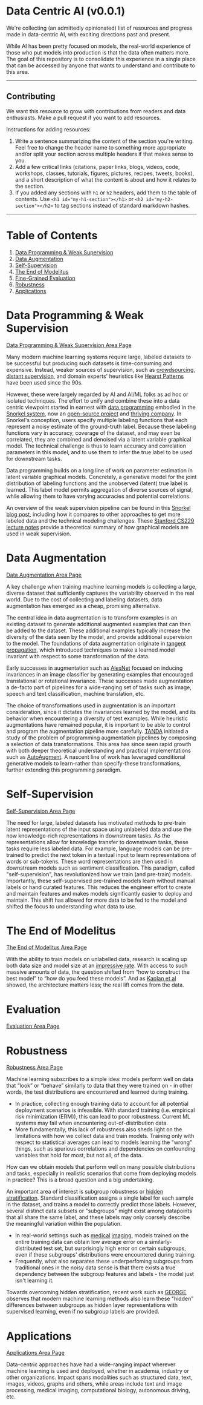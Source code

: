 # Data Centric AI (v0.0.1)

We're collecting (an admittedly opinionated) list of resources and progress made
in data-centric AI, with exciting directions past and present.

While AI has been pretty focused on models, the real-world experience of those who put
models into production is that the data often matters more. The goal of this repository
is to consolidate this experience in a single place that can be accessed by anyone that 
wants to understand and contribute to this area.

---

## Contributing

We want this resource to grow with contributions from readers and data enthusiasts.
Make a pull request if you want to add resources.

Instructions for adding resources:

[comment]: <> (0. Add potential emoji to section header &#40;syntax `:emoji:`&#41;. )
[comment]: <> ( The emoji can be made up and may not exist &#40;yet&#41;.)

1. Write a sentence summarizing the content of the section you're writing.
   Feel free to change the header name to something more appropriate
   and/or split your section across multiple headers if that makes sense to you.
2. Add a few critical links (citations, paper links, blogs, videos, code, workshops,
   classes, tutorials, figures, pictures, recipes, tweets, books), and a short
   description of what the content is about and how it relates to the section.
3. If you added any sections with `h1` or `h2` headers, add them to the table of contents.
   Use `<h1 id="my-h1-section"></h1>` or `<h2 id="my-h2-section"></h2>` to tag sections
   instead of standard markdown hashes.

---

# Table of Contents

1. [Data Programming & Weak Supervision](data-programming.md)
2. [Data Augmentation](#data-representations--self-supervision)
3. [Self-Supervision](#data-representations--self-supervision)
4. [The End of Modelitus](#go-big-or-go-home)
5. [Fine-Grained Evaluation](#fine-grained-evaluation)
6. [Robustness](#robustness)
7. [Applications](#section-applications)

<h1 id="sec:data-programming">Data Programming & Weak Supervision</h1>

[Data Programming & Weak Supervision Area Page](data-programming.md)

Many modern machine learning systems require large, labeled datasets to be successful but producing such datasets is time-consuming and expensive. Instead, weaker sources of supervision, such as [crowdsourcing](https://papers.nips.cc/paper/2011/file/c667d53acd899a97a85de0c201ba99be-Paper.pdf), [distant supervision](https://www.aclweb.org/anthology/P09-1113.pdf), and domain experts' heuristics like [Hearst Patterns](https://people.ischool.berkeley.edu/~hearst/papers/coling92.pdf) have been used since the 90s.

However, these were largely regarded by AI and AI/ML folks as ad hoc or isolated techniques. The effort to unify and combine these into a data centric viewpoint started in earnest with [data programming](https://arxiv.org/pdf/1605.07723.pdf) embodied in the [Snorkel system](http://www.vldb.org/pvldb/vol11/p269-ratner.pdf), now an [open-source project](http://snorkel.org) and [thriving company](http://snorkel.ai). In Snorkel's conception, users specify multiple labeling functions that each represent a noisy estimate of the ground-truth label. Because these labeling functions vary in accuracy, coverage of the dataset, and may even be correlated, they are combined and denoised via a latent variable graphical model. The technical challenge is thus to learn accuracy and correlation parameters in this model, and to use them to infer the true label to be used for downstream tasks.

Data programming builds on a long line of work on parameter estimation in latent variable graphical models. Concretely, a generative model for the joint distribution of labeling functions and the unobserved (latent) true label is learned. This label model permits aggregation of diverse sources of signal, while allowing them to have varying accuracies and potential correlations.

An overview of the weak supervision pipeline can be found in this [Snorkel blog post](https://www.snorkel.org/blog/weak-supervision), including how it compares to other approaches to get more labeled data and the technical modeling challenges. These [Stanford CS229 lecture notes](https://mayeechen.github.io/files/wslecturenotes.pdf) provide a theoretical summary of how graphical models are used in weak supervision.


<h1 id="sec:augmentation">Data Augmentation</h1>

[Data Augmentation Area Page](augmentation.md)

A key challenge when training machine learning models is collecting a large, diverse dataset that sufficiently captures the variability observed in the real world. Due to the cost of collecting and labeling datasets, data augmentation has emerged as a cheap, promising alternative. 

The central idea in data augmentation is to transform examples in an existing dataset to generate additional augmented examples that can then be added to the dataset. These additional examples typically increase the diversity of the data seen by the model, and provide additional supervision to the model. The foundations of data augmentation originate in [tangent propagation](https://papers.nips.cc/paper/1991/file/65658fde58ab3c2b6e5132a39fae7cb9-Paper.pdf), which introduced techniques to make a learned model invariant with respect to some transformation of the data.

Early successes in augmentation such as [AlexNet](https://papers.nips.cc/paper/2012/file/c399862d3b9d6b76c8436e924a68c45b-Paper.pdf) focused on inducing invariances in an image classifier by generating examples that encouraged translational or rotational invariance. These successes made augmentation a de-facto part of pipelines for a wide-ranging set of tasks such as image, speech and text classification, machine translation, etc. 

The choice of transformations used in augmentation is an important consideration, since it dictates the invariances learned by the model, and its behavior when encountering a diversity of test examples. While heuristic augmentations have remained popular, it is important to be able to control and program the augmentation pipeline more carefully. [TANDA](https://arxiv.org/pdf/1709.01643.pdf.) initiated a study of the problem of programming augmentation pipelines by composing a selection of data transformations. This area has since seen rapid growth with both deeper theoretical understanding and practical implementations such as [AutoAugment](https://openaccess.thecvf.com/content_CVPR_2019/papers/Cubuk_AutoAugment_Learning_Augmentation_Strategies_From_Data_CVPR_2019_paper.pdf). A nascent line of work has leveraged conditional generative models to learn-rather than specify-these transformations, further extending this programming paradigm. 


<h1 id="sec:representation">Self-Supervision</h1>

[Self-Supervision Area Page](self-supervision.md)

The need for large, labeled datasets has motivated methods to pre-train latent representations of the input space using unlabeled data and use the now knowledge-rich representations in downstream tasks. As the representations allow for knowledge transfer to downstream tasks, these tasks require less labeled data. For example, language models can be pre-trained to predict the next token in a textual input to learn representations of words or sub-tokens. These word representations are then used in downstream models such as sentiment classification. This paradigm, called "self-supervision", has revolutionized how we train (and pre-train) models. Importantly, these self-supervised pre-trained models learn without manual labels or hand curated features. This reduces the engineer effort to create and maintain features and makes models significantly easier to deploy and maintain. This shift has allowed for more data to be fed to the model and shifted the focus to understanding what data to use.


<h1 id="sec:end_modelitus">The End of Modelitus</h1>

[The End of Modelitus Area Page](universal.md)

With the ability to train models on unlabelled data, research is scaling up both data size and model size at an [impressive rate](https://medium.com/analytics-vidhya/openai-gpt-3-language-models-are-few-shot-learners-82531b3d3122). With access to such massive amounts of data, the question shifted from “how to construct the best model” to “how do you feed these models”. And as [Kaplan et al](https://arxiv.org/pdf/2001.08361.pdf) showed, the architecture matters less; the real lift comes from the data.

<h1 id="sec:evaluation">Evaluation</h1>

[Evaluation Area Page](evaluation.md)


<h1 id="sec:robustness">Robustness</h1>  

[Robustness Area Page](robustness.md)

Machine learning subscribes to a simple idea: models perform well on data that “look” or “behave” similarly to data that they were trained on - in other words, the test distributions are encountered and learned during training.

- In practice, collecting enough training data to account for all potential deployment scenarios is infeasible. With standard training (i.e. empirical risk minimization (ERM)), this can lead to poor robustness. Current ML systems may fail when encountering out-of-distribution data.
- More fundamentally, this lack of robustness also sheds light on the limitations with how we collect data and train models. Training only with respect to statistical averages can lead to models learning the "wrong" things, such as spurious correlations and dependencies on confounding variables that hold for most, but not all, of the data.

How can we obtain models that perform well on many possible distributions and tasks, especially in realistic scenarios that come from deploying models in practice? This is a broad question and a big undertaking. 

An important area of interest is subgroup robustness or [hidden](https://hazyresearch.stanford.edu/hidden-stratification) [stratification](https://www.youtube.com/watch?v=_4gn7ibByAc). Standard classification assigns a single label for each sample in the dataset, and trains a model to correctly predict those labels. However, several distinct data subsets or "subgroups" might exist among datapoints that all share the same label, and these labels may only coarsely describe the meaningful variation within the population.

- In real-world settings such as [medical](https://dl.acm.org/doi/pdf/10.1145/3368555.3384468) [imaging](https://lukeoakdenrayner.wordpress.com/2019/10/14/improving-medical-ai-safety-by-addressing-hidden-stratification/), models trained on the entire training data can obtain low average error on a similarly-distributed test set, but surprisingly high error on certain subgroups, even if these subgroups' distributions were encountered during training.
- Frequently, what also separates these underperfoming subgroups from traditional
  ones in the noisy data sense is that there exists a true dependency between the subgroup features and labels - the model just isn't learning it.

Towards overcoming hidden stratification, recent work such as [GEORGE](https://www.youtube.com/watch?v=ZXHGx52yKDM) observes that modern machine learning methods also learn these "hidden" differences between subgroups as hidden layer representations with supervised learning, even if no subgroup labels are provided.


<h1 id="sec:applications">Applications</h1>

[Applications Area Page](applications.md)

Data-centric approaches have had a wide-ranging impact wherever machine learning is used and deployed, whether in academia, industry or other organizations. Impact spans modalities such as structured data, text, images, videos, graphs and others, while areas include text and image processing, medical imaging, computational biology, autonomous driving, etc.
